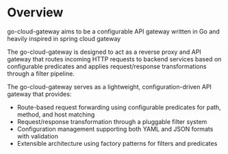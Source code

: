 # Overview

go-cloud-gateway aims to be a configurable API gateway written in Go and heavily inspired in spring cloud gateway

The go-cloud-gateway is designed to act as a reverse proxy and API gateway that routes incoming HTTP requests to backend services based on configurable predicates and applies request/response transformations through a filter pipeline.

The go-cloud-gateway serves as a lightweight, configuration-driven API gateway that provides:
- Route-based request forwarding using configurable predicates for path, method, and host matching 
- Request/response transformation through a pluggable filter system 
- Configuration management supporting both YAML and JSON formats with validation 
- Extensible architecture using factory patterns for filters and predicates

